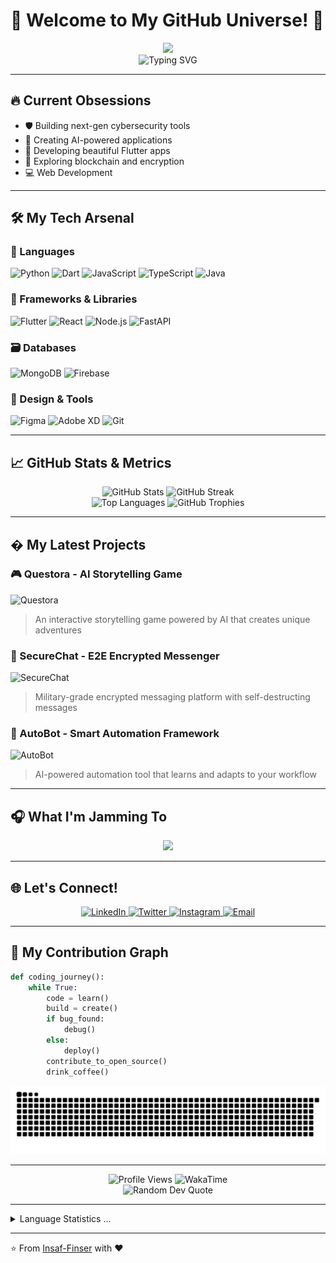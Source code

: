 # 🚀 Welcome to My GitHub Universe! 🚀

<div align="center">
  <img height="150" src="https://media.giphy.com/media/M9gbBd9nbDrOTu1Mqx/giphy.gif"  />
  <br>
  <img src="https://readme-typing-svg.demolab.com?font=Fira+Code&size=25&duration=3000&pause=1000&color=00F72D&center=true&vCenter=true&width=435&lines=Full-Stack+Developer;Cyber+Security+Enthusiast;AI+Explorer;Open-Source+Contributor;Coffee+Powered+Coder" alt="Typing SVG" />
</div>

---

## 🔥 Current Obsessions
- 🛡️ Building next-gen cybersecurity tools
- 🤖 Creating AI-powered applications
- 📱 Developing beautiful Flutter apps
- 🔐 Exploring blockchain and encryption
- 💻 Web Development
---

## 🛠️ My Tech Arsenal

### 🧰 Languages
![Python](https://img.shields.io/badge/python-3670A0?style=for-the-badge&logo=python&logoColor=ffdd54)
![Dart](https://img.shields.io/badge/dart-%230175C2.svg?style=for-the-badge&logo=dart&logoColor=white)
![JavaScript](https://img.shields.io/badge/javascript-%23323330.svg?style=for-the-badge&logo=javascript&logoColor=%23F7DF1E)
![TypeScript](https://img.shields.io/badge/typescript-%23007ACC.svg?style=for-the-badge&logo=typescript&logoColor=white)
![Java](https://img.shields.io/badge/java-%23ED8B00.svg?style=for-the-badge&logo=openjdk&logoColor=white)

### 🚀 Frameworks & Libraries
![Flutter](https://img.shields.io/badge/Flutter-%2302569B.svg?style=for-the-badge&logo=Flutter&logoColor=white)
![React](https://img.shields.io/badge/react-%2320232a.svg?style=for-the-badge&logo=react&logoColor=%2361DAFB)
![Node.js](https://img.shields.io/badge/node.js-6DA55F?style=for-the-badge&logo=node.js&logoColor=white)
![FastAPI](https://img.shields.io/badge/FastAPI-005571?style=for-the-badge&logo=fastapi)

### 🗃️ Databases
![MongoDB](https://img.shields.io/badge/MongoDB-%234ea94b.svg?style=for-the-badge&logo=mongodb&logoColor=white)
![Firebase](https://img.shields.io/badge/firebase-%23039BE5.svg?style=for-the-badge&logo=firebase)

### 🎨 Design & Tools
![Figma](https://img.shields.io/badge/figma-%23F24E1E.svg?style=for-the-badge&logo=figma&logoColor=white)
![Adobe XD](https://img.shields.io/badge/Adobe%20XD-470137?style=for-the-badge&logo=Adobe%20XD&logoColor=#FF61F6)
![Git](https://img.shields.io/badge/git-%23F05033.svg?style=for-the-badge&logo=git&logoColor=white)

---

## 📈 GitHub Stats & Metrics

<div align="center">
  <img src="https://github-readme-stats.vercel.app/api?username=Insaf-Finser&show_icons=true&theme=radical" alt="GitHub Stats" width="48%"/>
  <img src="https://github-readme-streak-stats.herokuapp.com/?user=Insaf-Finser&theme=radical" alt="GitHub Streak" width="48%"/>
  <br>
  <img src="https://github-readme-stats.vercel.app/api/top-langs/?username=Insaf-Finser&layout=compact&theme=radical" alt="Top Languages" width="48%"/>
  <img src="https://github-profile-trophy.vercel.app/?username=Insaf-Finser&theme=radical&margin-w=15&no-bg=true" alt="GitHub Trophies" width="48%"/>
</div>

---

## � My Latest Projects

### 🎮 Questora - AI Storytelling Game
![Questora](https://img.shields.io/badge/Questora-AI_Adventure-8A2BE2?style=for-the-badge)
> An interactive storytelling game powered by AI that creates unique adventures

### 🔐 SecureChat - E2E Encrypted Messenger
![SecureChat](https://img.shields.io/badge/SecureChat-Encrypted_Messaging-00BFFF?style=for-the-badge)
> Military-grade encrypted messaging platform with self-destructing messages

### 🤖 AutoBot - Smart Automation Framework
![AutoBot](https://img.shields.io/badge/AutoBot-Smart_Automation-FF8C00?style=for-the-badge)
> AI-powered automation tool that learns and adapts to your workflow

---

## 🎧 What I'm Jamming To

<div align="center">
  <a href="https://open.spotify.com/user/31nhy5bfza2wyqnay4xbbo6asmwa">
    <img src="https://spotify-github-profile.vercel.app/api/view?uid=31nhy5bfza2wyqnay4xbbo6asmwa&cover_image=true&theme=novatorem&show_offline=false&background_color=121212&interchange=false&bar_color=53b14f&bar_color_cover=false">
  </a>
</div>

---

## 🌐 Let's Connect!

<div align="center">
  <a href="https://www.linkedin.com/in/yourprofile">
    <img src="https://img.shields.io/badge/LinkedIn-0077B5?style=for-the-badge&logo=linkedin&logoColor=white" alt="LinkedIn"/>
  </a>
  <a href="https://twitter.com/yourhandle">
    <img src="https://img.shields.io/badge/Twitter-1DA1F2?style=for-the-badge&logo=twitter&logoColor=white" alt="Twitter"/>
  </a>
  <a href="https://www.instagram.com/__insaffinser_/">
    <img src="https://img.shields.io/badge/Instagram-E4405F?style=for-the-badge&logo=instagram&logoColor=white" alt="Instagram"/>
  </a>
  <a href="mailto:your.email@example.com">
    <img src="https://img.shields.io/badge/Email-D14836?style=for-the-badge&logo=gmail&logoColor=white" alt="Email"/>
  </a>
</div>

---

## 🐍 My Contribution Graph

```python
def coding_journey():
    while True:
        code = learn()
        build = create()
        if bug_found:
            debug()
        else:
            deploy()
        contribute_to_open_source()
        drink_coffee()
```

<picture>
  <source media="(prefers-color-scheme: dark)" srcset="https://raw.githubusercontent.com/Insaf-Finser/Insaf-Finser/output/github-snake-dark.svg">
  <source media="(prefers-color-scheme: light)" srcset="https://raw.githubusercontent.com/Insaf-Finser/Insaf-Finser/output/github-snake.svg">
  <img alt="github-snake" src="https://raw.githubusercontent.com/Insaf-Finser/Insaf-Finser/output/github-snake.svg">
</picture>

---

<div align="center">
  <img src="https://komarev.com/ghpvc/?username=Insaf-Finser&label=Profile%20views&color=0e75b6&style=flat" alt="Profile Views" />
  <img src="https://wakatime.com/badge/user/Insaffinser.svg" alt="WakaTime" />
</div>

<div align="center">
  <img src="https://quotes-github-readme.vercel.app/api?type=horizontal&theme=radical" alt="Random Dev Quote"/>
</div>

---

<details>
  <summary>Language Statistics ...</summary><br/>
  <figure><embed src="https://wakatime.com/share/@Insaffinser/d374281d-3e01-4424-90cd-2c84ad983340.svg"></embed></figure>
</details>

---

⭐️ From [Insaf-Finser](https://github.com/Insaf-Finser) with ❤️
